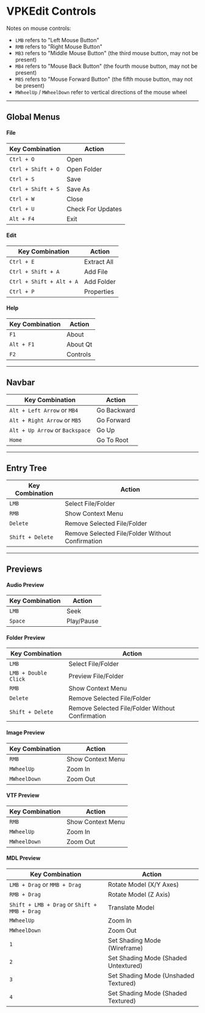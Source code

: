 # VPKEdit Controls

Notes on mouse controls:
- `LMB` refers to "Left Mouse Button"
- `RMB` refers to "Right Mouse Button"
- `MB3` refers to "Middle Mouse Button" (the third mouse button, may not be present)
- `MB4` refers to "Mouse Back Button" (the fourth mouse button, may not be present)
- `MB5` refers to "Mouse Forward Button" (the fifth mouse button, may not be present)
- `MWheelUp` / `MWheelDown` refer to vertical directions of the mouse wheel

---

## Global Menus

#### File
| Key Combination    | Action            |
|--------------------|-------------------|
| `Ctrl + O`         | Open              |
| `Ctrl + Shift + O` | Open Folder       |
| `Ctrl + S`         | Save              |
| `Ctrl + Shift + S` | Save As           |
| `Ctrl + W`         | Close             |
| `Ctrl + U`         | Check For Updates |
| `Alt + F4`         | Exit              |

#### Edit
| Key Combination          | Action      |
|--------------------------|-------------|
| `Ctrl + E`               | Extract All |
| `Ctrl + Shift + A`       | Add File    |
| `Ctrl + Shift + Alt + A` | Add Folder  |
| `Ctrl + P`               | Properties  |

#### Help
| Key Combination  | Action         |
|------------------|----------------|
| `F1`             | About          |
| `Alt + F1`       | About Qt       |
| `F2`             | Controls       |

---

## Navbar
| Key Combination                 | Action      |
|---------------------------------|-------------|
| `Alt + Left Arrow` or `MB4`     | Go Backward |
| `Alt + Right Arrow` or `MB5`    | Go Forward  |
| `Alt + Up Arrow` or `Backspace` | Go Up       |
| `Home`                          | Go To Root  |

---

## Entry Tree
| Key Combination  | Action                                           |
|------------------|--------------------------------------------------|
| `LMB`            | Select File/Folder                               |
| `RMB`            | Show Context Menu                                |
| `Delete`         | Remove Selected File/Folder                      |
| `Shift + Delete` | Remove Selected File/Folder Without Confirmation |

---

## Previews

#### Audio Preview
| Key Combination | Action     |
|-----------------|------------|
| `LMB`           | Seek       |
| `Space`         | Play/Pause |

#### Folder Preview
| Key Combination      | Action                                           |
|----------------------|--------------------------------------------------|
| `LMB`                | Select File/Folder                               |
| `LMB + Double Click` | Preview File/Folder                              |
| `RMB`                | Show Context Menu                                |
| `Delete`             | Remove Selected File/Folder                      |
| `Shift + Delete`     | Remove Selected File/Folder Without Confirmation |

#### Image Preview
| Key Combination | Action            |
|-----------------|-------------------|
| `RMB`           | Show Context Menu |
| `MWheelUp`      | Zoom In           |
| `MWheelDown`    | Zoom Out          |

#### VTF Preview
| Key Combination | Action            |
|-----------------|-------------------|
| `RMB`           | Show Context Menu |
| `MWheelUp`      | Zoom In           |
| `MWheelDown`    | Zoom Out          |

#### MDL Preview
| Key Combination                              | Action                               |
|----------------------------------------------|--------------------------------------|
| `LMB + Drag` or `MMB + Drag`                 | Rotate Model (X/Y Axes)              |
| `RMB + Drag`                                 | Rotate Model (Z Axis)                |
| `Shift + LMB + Drag` or `Shift + MMB + Drag` | Translate Model                      |
| `MWheelUp`                                   | Zoom In                              |
| `MWheelDown`                                 | Zoom Out                             |
| `1`                                          | Set Shading Mode (Wireframe)         |
| `2`                                          | Set Shading Mode (Shaded Untextured) |
| `3`                                          | Set Shading Mode (Unshaded Textured) |
| `4`                                          | Set Shading Mode (Shaded Textured)   |
